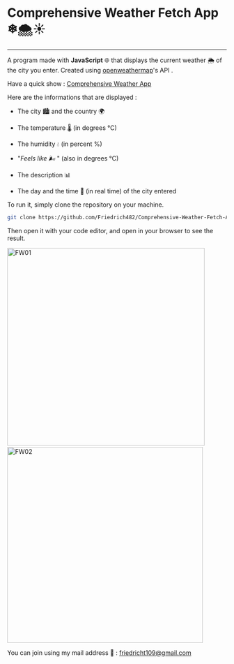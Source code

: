 # Comprehensive Weather Fetch App ❄🌨☀️

---

A program made with **JavaScript**  🌐 that displays the current weather 🌦️ of the city you enter. Created using [openweathermap](https://openweathermap.org/)'s API .  

Have a quick show : [Comprehensive Weather App](https://friedrich482.github.io/Comprehensive-Weather-Fetch-App/)

Here are the informations that are displayed :

- The city 🏙️ and the country 🌍

- The temperature  🌡️ (in degrees °C)  

- The humidity 💧 (in percent %)  

- "*Feels like 🌬️* " (also in degrees °C)  

- The description 📊  

- The day and the time 📅 (in real time) of the city entered

To run it, simply clone the repository on your machine.  
  
``` bash
git clone https://github.com/Friedrich482/Comprehensive-Weather-Fetch-App.git

```  

Then open it with your code editor, and open in your browser to see the result.

<img width="453" alt="FW01" src="https://github.com/Friedrich482/Comprehensive-Weather-Fetch-App/assets/136119888/65ef530b-6e7c-4e49-8c0d-e83eaf7f0e70">&nbsp;&nbsp;
<img width="449" alt="FW02" src="https://github.com/Friedrich482/Comprehensive-Weather-Fetch-App/assets/136119888/fea2c77c-703d-4f2b-a373-26b83d64a43a">  

You can join using my mail address 📧 : <friedricht109@gmail.com>
